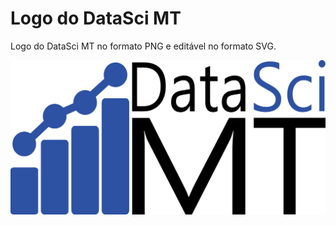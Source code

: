 # Logo do DataSci MT
Logo do DataSci MT no formato PNG e editável no formato SVG.

![DataSciMT](https://github.com/datasci-mt/datascimt-logo/blob/master/datascimt-logo.png)
